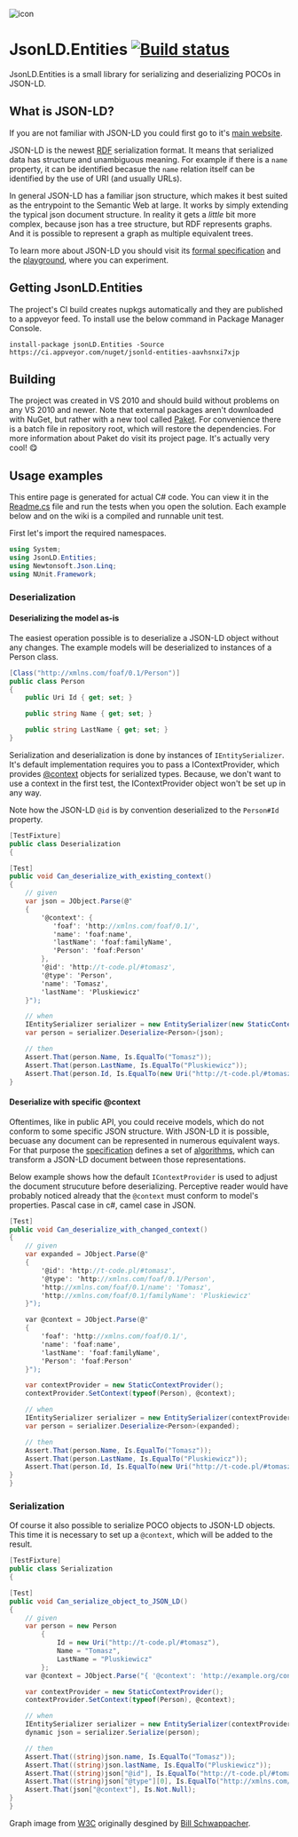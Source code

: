 ![icon](https://raw.githubusercontent.com/wikibus/JsonLD.Entities/master/assets/icon.png)
# JsonLD.Entities [![Build status](https://ci.appveyor.com/api/projects/status/u4riv8ftspthkvgh/branch/master?svg=true)](https://ci.appveyor.com/project/tpluscode78631/jsonld-entities/branch/master)
 
JsonLD.Entities is a small library for serializing and deserializing POCOs in JSON-LD.
 
## What is JSON-LD?
 
If you are not familiar with JSON-LD you could first go to it's [main website][jsonld].
 
JSON-LD is the newest [RDF][rdf] serialization format. It means that serialized 
data has structure and unambiguous meaning. For example if there is a `name` property, it can be identified becasue the `name` relation 
itself can be identified by the use of URI (and usually URLs).

In general JSON-LD has a familiar json structure, which makes it best suited as the entrypoint to the Semantic Web at large. It works by 
simply extending the typical json document structure. In reality it gets a _little_ bit more complex, because json has a tree structure,
but RDF represents graphs. And it is possible to represent a graph as multiple equivalent trees.

To learn more about JSON-LD you should visit its [formal specification][jsonld-spec] and the [playground][playground], where you can 
experiment.

## Getting JsonLD.Entities

The project's CI build creates nupkgs automatically and they are published to a appveyor feed. To install use the below command in
Package Manager Console.

```
install-package jsonLD.Entities -Source https://ci.appveyor.com/nuget/jsonld-entities-aavhsnxi7xjp
```

## Building

The project was created in VS 2010 and should build without problems on any VS 2010 and newer. Note that external packages aren't
downloaded with NuGet, but rather with a new tool called [Paket](http://fsprojects.github.io/Paket/). For convenience there is a batch file
in repository root, which will restore the dependencies. For more information about Paket do visit its project page. It's actually very 
cool! :yum:

## Usage examples

This entire page is generated for actual C# code. You can view it in the [Readme.cs][readme] file and run the tests
when you open the solution. Each example below and on the wiki is a compiled and runnable unit test.

First let's import the required namespaces.
 

``` c#
using System;
using JsonLD.Entities;
using Newtonsoft.Json.Linq;
using NUnit.Framework;
```

### Deserialization

#### Deserializing the model as-is

The easiest operation possible is to deserialize a JSON-LD object without any changes. The example models will be deserialized to 
instances of a Person class.
 

``` c#
[Class("http://xmlns.com/foaf/0.1/Person")]
public class Person
{
    public Uri Id { get; set; }

    public string Name { get; set; }

    public string LastName { get; set; }
}
```

Serialization and deserialization is done by instances of `IEntitySerializer`. It's default implementation requires you to pass a 
IContextProvider, which provides [@context][jsonld-context] objects for serialized types. Because, we don't want to use a context in the
first test, the IContextProvider object won't be set up in any way.

Note how the JSON-LD `@id` is by convention deserialized to the `Person#Id` property.

``` c#
[TestFixture]
public class Deserialization
{

[Test]
public void Can_deserialize_with_existing_context()
{
    // given
    var json = JObject.Parse(@"
    {
        '@context': {
           'foaf': 'http://xmlns.com/foaf/0.1/',
           'name': 'foaf:name',
           'lastName': 'foaf:familyName',
           'Person': 'foaf:Person'
        },
        '@id': 'http://t-code.pl/#tomasz',
        '@type': 'Person',
        'name': 'Tomasz',
        'lastName': 'Pluskiewicz'
    }");

    // when
    IEntitySerializer serializer = new EntitySerializer(new StaticContextProvider());
    var person = serializer.Deserialize<Person>(json);

    // then
    Assert.That(person.Name, Is.EqualTo("Tomasz"));
    Assert.That(person.LastName, Is.EqualTo("Pluskiewicz"));
    Assert.That(person.Id, Is.EqualTo(new Uri("http://t-code.pl/#tomasz")));
}
```

#### Deserialize with specific @context

Oftentimes, like in public API, you could receive models, which do not conform to some specific JSON structure. With JSON-LD it is possible,
becuase any document can be represented in numerous equivalent ways. For that purpose the [specification][jsonld-spec] defines a set of
[algorithms][jsonld-api], which can transform a JSON-LD document between those representations.

Below example shows how the default `IContextProvider` is used to adjust the document strucuture before deserializing. Perceptive reader
would have probably noticed already that the `@context` must conform to model's properties. Pascal case in c#, camel case in JSON.

``` c#
[Test]
public void Can_deserialize_with_changed_context()
{
    // given
    var expanded = JObject.Parse(@"
    {
        '@id': 'http://t-code.pl/#tomasz',
        '@type': 'http://xmlns.com/foaf/0.1/Person',
        'http://xmlns.com/foaf/0.1/name': 'Tomasz',
        'http://xmlns.com/foaf/0.1/familyName': 'Pluskiewicz'
    }");

    var @context = JObject.Parse(@"
    {
        'foaf': 'http://xmlns.com/foaf/0.1/',
        'name': 'foaf:name',
        'lastName': 'foaf:familyName',
        'Person': 'foaf:Person'
    }");

    var contextProvider = new StaticContextProvider();
    contextProvider.SetContext(typeof(Person), @context);

    // when
    IEntitySerializer serializer = new EntitySerializer(contextProvider);
    var person = serializer.Deserialize<Person>(expanded);

    // then
    Assert.That(person.Name, Is.EqualTo("Tomasz"));
    Assert.That(person.LastName, Is.EqualTo("Pluskiewicz"));
    Assert.That(person.Id, Is.EqualTo(new Uri("http://t-code.pl/#tomasz")));
}
}
```

### Serialization

Of course it also possible to serialize POCO objects to JSON-LD objects. This time it is necessary to set up a `@context`, which will be
added to the result.

``` c#
[TestFixture]
public class Serialization
{

[Test]
public void Can_serialize_object_to_JSON_LD()
{
    // given
    var person = new Person
        {
            Id = new Uri("http://t-code.pl/#tomasz"),
            Name = "Tomasz",
            LastName = "Pluskiewicz"
        };
    var @context = JObject.Parse("{ '@context': 'http://example.org/context/Person' }");

    var contextProvider = new StaticContextProvider();
    contextProvider.SetContext(typeof(Person), @context);

    // when
    IEntitySerializer serializer = new EntitySerializer(contextProvider);
    dynamic json = serializer.Serialize(person);

    // then
    Assert.That((string)json.name, Is.EqualTo("Tomasz"));
    Assert.That((string)json.lastName, Is.EqualTo("Pluskiewicz"));
    Assert.That((string)json["@id"], Is.EqualTo("http://t-code.pl/#tomasz"));
    Assert.That((string)json["@type"][0], Is.EqualTo("http://xmlns.com/foaf/0.1/Person"));
    Assert.That(json["@context"], Is.Not.Null);
}
}
```

Graph image from [W3C](http://www.w3.org/RDF/) originally desgined by [Bill Schwappacher](mailto:bill@tracermedia.com).

[playground]: http://json-ld.org/playground/
[jsonld-spec]: http://json-ld.org/spec/latest/json-ld/
[jsonld-api]: http://www.w3.org/TR/json-ld-api/
[jsonld]: http://json-ld.org
[rdf]: http://en.wikipedia.org/wiki/Resource_Description_Framework
[readme]: http://github.com/wikibus/JsonLD.Entities/blob/master/src/JsonLD.Docu/Readme.cs
[jsonld-context]: http://www.w3.org/TR/json-ld/#the-context
